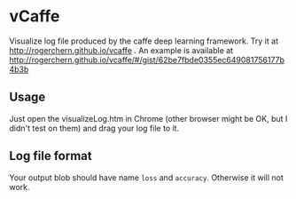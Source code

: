 # vCaffe
Visualize log file produced by the caffe deep learning framework. Try it at http://rogerchern.github.io/vcaffe . An example is available at http://rogerchern.github.io/vcaffe/#/gist/62be7fbde0355ec649081756177b4b3b

## Usage
Just open the visualizeLog.htm in Chrome (other browser might be OK, but I didn't test on them) and drag your log file to it.

## Log file format
Your output blob should have name `loss` and `accuracy`. Otherwise it will not work.
